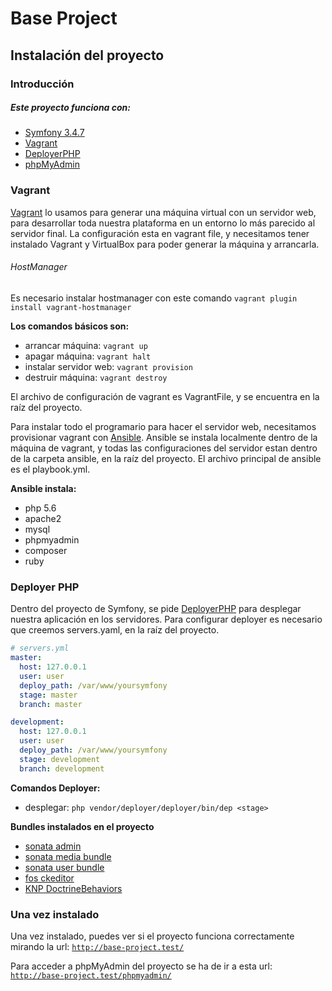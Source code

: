 # Base Project

## Instalación del proyecto

### Introducción

##### Este proyecto funciona con:
 * [Symfony 3.4.7](https://symfony.com/doc/current/index.html)
 * [Vagrant](https://www.vagrantup.com/docs/index.html)
 * [DeployerPHP](https://deployer.org/docs)
 * [phpMyAdmin](https://www.phpmyadmin.net/)
 
### Vagrant
 [Vagrant](https://www.vagrantup.com/docs/index.html) lo usamos para generar una máquina virtual con un servidor web, 
 para desarrollar toda nuestra plataforma en un entorno lo más parecido al 
 servidor final.
 La configuración esta en vagrant file, y necesitamos tener instalado Vagrant
 y VirtualBox para poder generar la máquina y arrancarla.
 
###### HostManager
 Es necesario instalar hostmanager  con este comando
 `vagrant plugin install vagrant-hostmanager`
 
 **Los comandos básicos son:**
   * arrancar máquina: `vagrant up` 
   * apagar máquina: `vagrant halt`
   * instalar servidor web: `vagrant provision`
   * destruir máquina: `vagrant destroy`
   
 El archivo de configuración de vagrant es VagrantFile, y se encuentra
 en la raíz del proyecto.
 
 Para instalar todo el programario para hacer el servidor web, necesitamos
 provisionar vagrant con [Ansible](https://docs.ansible.com/). 
 Ansible se instala localmente dentro de la máquina de vagrant, y todas las
 configuraciones del servidor estan dentro de la carpeta ansible, en la 
 raíz del proyecto.
 El archivo principal de ansible es el playbook.yml.
 
 **Ansible instala:**
  * php 5.6
  * apache2
  * mysql
  * phpmyadmin
  * composer
  * ruby
  
### Deployer PHP
Dentro del proyecto de Symfony, se pide [DeployerPHP](https://deployer.org/docs) para desplegar nuestra 
aplicación en los servidores.
Para configurar deployer es necesario que creemos servers.yaml, en la raíz
del proyecto.

```yaml
# servers.yml
master:
  host: 127.0.0.1
  user: user
  deploy_path: /var/www/yoursymfony
  stage: master
  branch: master

development:
  host: 127.0.0.1
  user: user
  deploy_path: /var/www/yoursymfony
  stage: development
  branch: development
```

**Comandos Deployer:**
 * desplegar: `php vendor/deployer/deployer/bin/dep <stage>`
 
 **Bundles instalados en el proyecto**
  * [sonata admin](https://sonata-project.org/bundles/admin/3-x/doc/index.html)
  * [sonata media bundle](https://sonata-project.org/bundles/media/3-x/doc/index.html)
  * [sonata user bundle](https://sonata-project.org/bundles/user/4-x/doc/index.html)
  * [fos ckeditor](https://symfony.com/doc/current/bundles/FOSCKEditorBundle/installation.html)
  * [KNP DoctrineBehaviors](https://github.com/KnpLabs/DoctrineBehaviors)
  
### Una vez instalado
 Una vez instalado, puedes ver si el proyecto funciona correctamente mirando la url: [`http://base-project.test/`](http://base-project.test/)
 
 Para acceder a phpMyAdmin del proyecto se ha de ir a esta url: [`http://base-project.test/phpmyadmin/`](http://base-project.test/phpmyadmin/)
  
